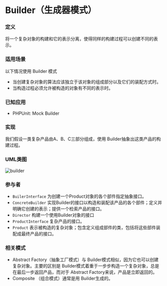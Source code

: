 # Builder（生成器模式）

### 定义
将一个复杂对象的构建和它的表示分离，使得同样的构建过程可以创建不同的表示。

### 适用场景
以下情况使用 Builder 模式
* 当创建复杂对象的算法应该独立于该对象的组成部分以及它们的装配方式时。
* 当构造过程必须允许被构造的对象有不同的表示时。

### 已知应用
* PHPUnit: Mock Builder

### 实现
我们假设一类复杂产品由A、B、C三部分组成，使用 Builder抽象出这类产品的构建过程。

### UML类图
![builder](http://ohtd7tndv.bkt.clouddn.com/builder.png)

### 参与者
* `BuilerInterface` 为创建一个Product对象的各个部件指定抽象接口。
* `ConcreteBuilder` 实现Builder的接口以构造和装配该产品的各个部件；定义并明确它创建的表示；提供一个检索产品的接口。
* `Director` 构建一个使用Builder对象的接口
* `ProductInterface` 复杂产品的接口。
* `Product` 表示被构造的复杂对象；包含定义组成部件的类，包括将这些部件装配成最终产品的接口。

### 相关模式
* Abstract Factory（抽象工厂模式）与 Builder模式相似，因为它也可以创建复杂对象。主要的区别是 Builder模式着重于一步步构造一个复杂对象，总是在最后一步返回产品，而对于 Abstract Factory来说，产品是立即返回的。
* Composite （组合模式）通常是用 Builder生成的。